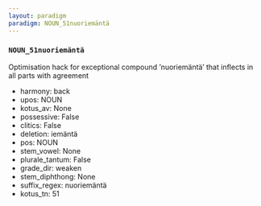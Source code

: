 ```yaml
---
layout: paradigm
paradigm: NOUN_51nuoriemäntä
---
```

### ` NOUN_51nuoriemäntä `

Optimisation hack for exceptional compound ’nuoriemäntä’ that inflects in all parts with agreement
* harmony: back
* upos: NOUN
* kotus_av: None
* possessive: False
* clitics: False
* deletion: iemäntä
* pos: NOUN
* stem_vowel: None
* plurale_tantum: False
* grade_dir: weaken
* stem_diphthong: None
* suffix_regex: nuoriemäntä
* kotus_tn: 51
